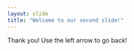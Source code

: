 ```yaml
---
layout: slide
title: "Welcome to our second slide!"
---
```

Thank you!
Use the left arrow to go back!
